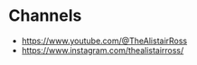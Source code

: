 # 

# Channels
- https://www.youtube.com/@TheAlistairRoss
- https://www.instagram.com/thealistairross/
